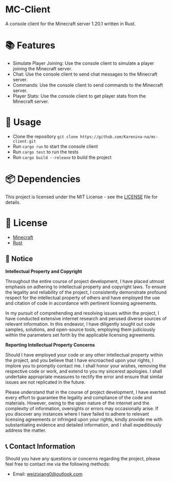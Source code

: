 # MC-Client

A console client for the Minecraft server 1.20.1 written in Rust.

# 📚 Features
- Simulate Player Joining: Use the console client to simulate a player joining the Minecraft server.
- Chat: Use the console client to send chat messages to the Minecraft server.
- Commands: Use the console client to send commands to the Minecraft server.
- Player Stats: Use the console client to get player stats from the Minecraft server.

# 🚀 Usage
- Clone the repository `git clone https://github.com/Karenina-na/mc-client.git`
- Run `cargo run` to start the console client
- Run `cargo test` to run the tests
- Run `cargo build --release` to build the project

# 📦 Dependencies
This project is licensed under the MIT License - see the [LICENSE](LICENSE) file for details.

# 📝 License
- [Minecraft](https://www.minecraft.net/)
- [Rust](https://www.rust-lang.org/)

## 📧 Notice

**Intellectual Property and Copyright**

Throughout the entire course of project development, I have placed utmost emphasis on adhering to intellectual property and copyright laws. To ensure the legality and reliability of the project, I consistently demonstrate profound respect for the intellectual property of others and have employed the use and citation of code in accordance with pertinent licensing agreements.

In my pursuit of comprehending and resolving issues within the project, I have conducted extensive internet research and perused diverse sources of relevant information. In this endeavor, I have diligently sought out code samples, solutions, and open-source tools, employing them judiciously within the parameters set forth by the applicable licensing agreements.

**Reporting Intellectual Property Concerns**

Should I have employed your code or any other intellectual property within the project, and you believe that I have encroached upon your rights, I implore you to promptly contact me. I shall honor your wishes, removing the respective code or work, and extend to you my sincerest apologies. I shall undertake appropriate measures to rectify the error and ensure that similar issues are not replicated in the future.

Please understand that in the course of project development, I have exerted every effort to guarantee the legality and compliance of the code and materials. However, owing to the open nature of the internet and the complexity of information, oversights or errors may occasionally arise. If you discover any instances where I have failed to adhere to relevant licensing agreements or infringed upon your rights, kindly provide me with substantiating evidence and detailed information, and I shall expeditiously address the matter.

## 📞 Contact Information

Should you have any questions or concerns regarding the project, please feel free to contact me via the following methods:

- Email: weizixiang0@outlook.com